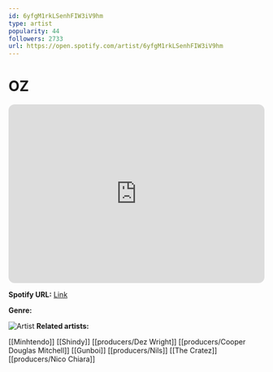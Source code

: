```yaml
---
id: 6yfgM1rkLSenhFIW3iV9hm
type: artist
popularity: 44
followers: 2733
url: https://open.spotify.com/artist/6yfgM1rkLSenhFIW3iV9hm
---
```

# OZ

<iframe style="border-radius:12px" src="https://open.spotify.com/embed/artist/6yfgM1rkLSenhFIW3iV9hm" width="100%" height="352" frameBorder="0" allowfullscreen="" allow="autoplay; clipboard-write; encrypted-media; fullscreen; picture-in-picture" loading="lazy"></iframe>

**Spotify URL:** [Link](https://open.spotify.com/artist/6yfgM1rkLSenhFIW3iV9hm)

**Genre:** 

![Artist](https://i.scdn.co/image/ab6761610000e5ebc7b1f88ab161ebd0eb0e325f)
**Related artists:**

[[Minhtendo]]
[[Shindy]]
[[producers/Dez Wright]]
[[producers/Cooper Douglas Mitchell]]
[[Gunboi]]
[[producers/Nils]]
[[The Cratez]]
[[producers/Nico Chiara]]
